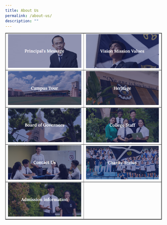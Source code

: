 ```yaml
---
title: About Us
permalink: /about-us/
description: ""
---
```

<table style="border-collapse: collapse; width: 100%;" border="1">
<tbody>
<tr>
<td style="width: 50%;"><a href="/about-us/principals-message"><img src="/images/au1.png"></a></td>
<td style="width: 50%;"><a href="/about-us/vision-mission-values"><img src="/images/au2.png"></a></td>
</tr>
<tr>
<td style="width: 50%;"><a href="/about-us/campus-tour"><img src="/images/au3.png"></a></td>
<td style="width: 50%;"><a href="/about-us/heritage"><img src="/images/au4.png"></a></td>
</tr>
<tr>
<td style="width: 50%;"><a href="/about-us/board-of-governors"><img src="/images/au5.png"></a></td>
	
<td style="width: 50%;"><a href="/about-us/college-staff/organisation-chart"><img src="/images/au6.png"></a></td>
</tr>
<tr>
<td style="width: 50%;"><a href="/about-us/contact-us"><img src="/images/au7.png"></a></td>
<td style="width: 50%;"><a href="/about-us/charity-status"><img src="/images/au8.png"></a></td>
</tr>
<tr>
<td style="width: 50%;"><a href="/about-us/admission-information"><img src="/images/au9.png"></a></td>
<td style="width: 50%;">&nbsp;</td>
</tr>
</tbody>
</table>